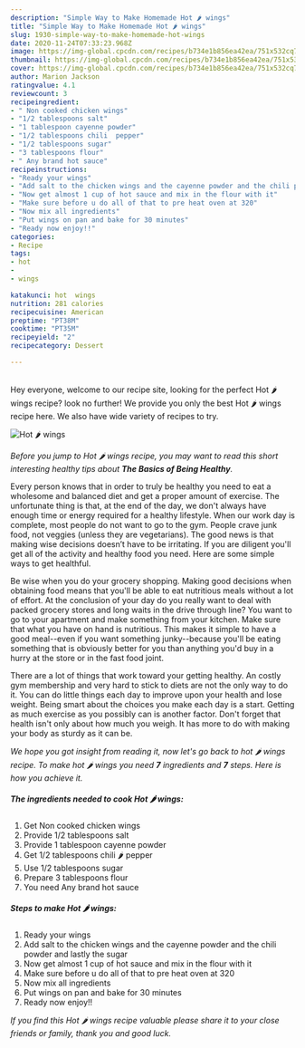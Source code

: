 ```yaml
---
description: "Simple Way to Make Homemade Hot 🌶 wings"
title: "Simple Way to Make Homemade Hot 🌶 wings"
slug: 1930-simple-way-to-make-homemade-hot-wings
date: 2020-11-24T07:33:23.968Z
image: https://img-global.cpcdn.com/recipes/b734e1b856ea42ea/751x532cq70/hot-🌶-wings-recipe-main-photo.jpg
thumbnail: https://img-global.cpcdn.com/recipes/b734e1b856ea42ea/751x532cq70/hot-🌶-wings-recipe-main-photo.jpg
cover: https://img-global.cpcdn.com/recipes/b734e1b856ea42ea/751x532cq70/hot-🌶-wings-recipe-main-photo.jpg
author: Marion Jackson
ratingvalue: 4.1
reviewcount: 3
recipeingredient:
- " Non cooked chicken wings"
- "1/2 tablespoons salt"
- "1 tablespoon cayenne powder"
- "1/2 tablespoons chili  pepper"
- "1/2 tablespoons sugar"
- "3 tablespoons flour"
- " Any brand hot sauce"
recipeinstructions:
- "Ready your wings"
- "Add salt to the chicken wings and the cayenne powder and the chili powder and lastly the sugar"
- "Now get almost 1 cup of hot sauce and mix in the flour with it"
- "Make sure before u do all of that to pre heat oven at 320"
- "Now mix all ingredients"
- "Put wings on pan and bake for 30 minutes"
- "Ready now enjoy!!"
categories:
- Recipe
tags:
- hot
- 
- wings

katakunci: hot  wings 
nutrition: 281 calories
recipecuisine: American
preptime: "PT38M"
cooktime: "PT35M"
recipeyield: "2"
recipecategory: Dessert

---
```

<br>
Hey everyone, welcome to our recipe site, looking for the perfect Hot 🌶 wings recipe? look no further! We provide you only the best Hot 🌶 wings recipe here. We also have wide variety of recipes to try.
<br>


![Hot 🌶 wings](https://img-global.cpcdn.com/recipes/b734e1b856ea42ea/751x532cq70/hot-🌶-wings-recipe-main-photo.jpg)

<i>Before you jump to Hot 🌶 wings recipe, you may want to read this short interesting healthy tips about <strong>The Basics of Being Healthy</strong>.</i>

Every person knows that in order to truly be healthy you need to eat a wholesome and balanced diet and get a proper amount of exercise. The unfortunate thing is that, at the end of the day, we don't always have enough time or energy required for a healthy lifestyle. When our work day is complete, most people do not want to go to the gym. People crave junk food, not veggies (unless they are vegetarians). The good news is that making wise decisions doesn’t have to be irritating. If you are diligent you'll get all of the activity and healthy food you need. Here are some simple ways to get healthful.

Be wise when you do your grocery shopping. Making good decisions when obtaining food means that you'll be able to eat nutritious meals without a lot of effort. At the conclusion of your day do you really want to deal with packed grocery stores and long waits in the drive through line? You want to go to your apartment and make something from your kitchen. Make sure that what you have on hand is nutritious. This makes it simple to have a good meal--even if you want something junky--because you'll be eating something that is obviously better for you than anything you'd buy in a hurry at the store or in the fast food joint.

There are a lot of things that work toward your getting healthy. An costly gym membership and very hard to stick to diets are not the only way to do it. You can do little things each day to improve upon your health and lose weight. Being smart about the choices you make each day is a start. Getting as much exercise as you possibly can is another factor. Don't forget that health isn't only about how much you weigh. It has more to do with making your body as sturdy as it can be. 


<i>We hope you got insight from reading it, now let's go back to hot 🌶 wings recipe. To make hot 🌶 wings you need <strong>7</strong> ingredients and <strong>7</strong> steps. Here is how you achieve it.
</i>

##### The ingredients needed to cook Hot 🌶 wings:

1. Get  Non cooked chicken wings
1. Provide 1/2 tablespoons salt
1. Provide 1 tablespoon cayenne powder
1. Get 1/2 tablespoons chili 🌶 pepper
1. Use 1/2 tablespoons sugar
1. Prepare 3 tablespoons flour
1. You need  Any brand hot sauce


##### Steps to make Hot 🌶 wings:

1. Ready your wings
1. Add salt to the chicken wings and the cayenne powder and the chili powder and lastly the sugar
1. Now get almost 1 cup of hot sauce and mix in the flour with it
1. Make sure before u do all of that to pre heat oven at 320
1. Now mix all ingredients
1. Put wings on pan and bake for 30 minutes
1. Ready now enjoy!!


<i>If you find this Hot 🌶 wings recipe valuable please share it to your close friends or family, thank you and good luck.</i>
